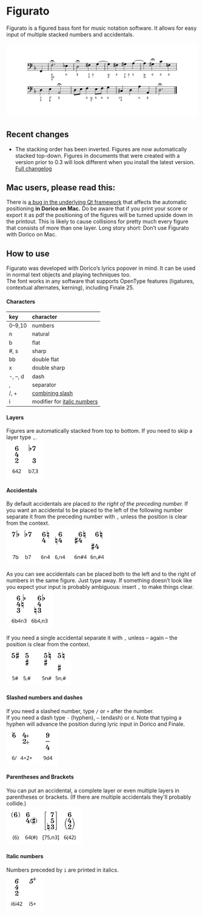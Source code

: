 # Figurato
Figurato is a figured bass font for music notation software. It allows for easy input of multiple stacked numbers and accidentals.

![sample](docs/example.svg)

## Recent changes
- The stacking order has been inverted. Figures are now automatically stacked top-down. Figures in documents that were created with a version prior to 0.3 will look different when you install the latest version.  
[Full changelog](docs/changelog.md)

## Mac users, please read this:
There is [a bug in the underlying Qt framework](https://bugreports.qt.io/browse/QTBUG-69803) that affects the automatic positioning **in Dorico on Mac.** Do be aware that if you print your score or export it as pdf the positioning of the figures will be turned upside down in the printout. This is likely to cause collisions for pretty much every figure that consists of more than one layer. Long story short: Don’t use Figurato with Dorico on Mac.

## How to use
Figurato was developed with Dorico’s lyrics popover in mind. It can be used in normal text objects and playing techniques too.  
The font works in any software that supports OpenType features (ligatures, contextual alternates, kerning), including Finale 25.

#### Characters
key | character
:---|:---
0–9,10 | numbers
n | natural  
b | flat  
\#, s | sharp  
bb | double flat  
x | double sharp  
-, –, d | dash  
, | separator
/, + | [combining slash](#slashed-numbers-and-dashes)
i | modifier for [italic numbers](#italic-numbers)

#### Layers
Figures are automatically stacked from top to bottom. If you need to skip a layer type `,`.  
<img src="docs/layers.svg" alt="layers" height="100">

#### Accidentals
By default accidentals are placed *to the right of the preceding number.* If you want an accidental to be placed to the left of the following number separate it from the preceding number with `,` unless the position is clear from the context.  
<img src="docs/accidentalsLeftRight.svg" alt="accidentals" height="100">

As you can see accidentals can be placed both to the left and to the right of numbers in the same figure. Just type away. If something doesn’t look like you expect your input is probably ambiguous: insert `,` to make things clear.  
<img src="docs/accidentalsAmbiguity.svg" alt="accidentals" height="100">

If you need a single accidental separate it with `,` unless – again – the position is clear from the context.  
<img src="docs/accidentalsSingle.svg" alt="accidentals" height="100">

#### Slashed numbers and dashes
If you need a slashed number, type `/` or `+` after the number.  
If you need a dash type `-` (hyphen), `–` (endash) or `d`.  Note that typing a hyphen will advance the position during lyric input in Dorico and Finale.  
<img src="docs/slashed.svg" alt="slashed figures" height="100">

#### Parentheses and Brackets
You can put an accidental, a complete layer or even multiple layers in parentheses or brackets. (If there are multiple accidentals they'll probably collide.)  
<img src="docs/parens.svg" alt="parentheses and brackets" height="100">

#### Italic numbers
Numbers preceded by `i` are printed in italics.  
<img src="docs/italics.svg" alt="italic numbers" height="100">
